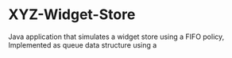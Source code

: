 # XYZ-Widget-Store
Java application that simulates a widget store using a FIFO policy, Implemented as queue data structure using a  
